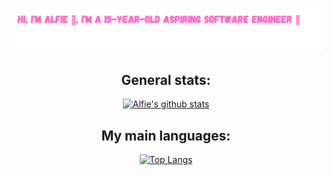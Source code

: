 <h1 align="center">
  <img src="https://raw.githubusercontent.com/alfiephillips/alfiephillips/main/introduction.svg" alt="Hi there, I'm Alfie" />
</h1>

<div style="justify-content: center; text-align: center; align-items: center">
  
## General stats:
[![Alfie's github stats](https://github-readme-stats.vercel.app/api?username=alfiephillips&show_icons=true&count_private=true&include_all_commits=true&theme=react)](https://github.com/alfiephillips?tab=repositories)

## My main languages:
[![Top Langs](https://github-readme-stats.vercel.app/api/top-langs/?username=alfiephillips&layout=compact&langs_count=3&theme=react)](https://github.com/alfiephillips?tab=repositories)
  
</div>

